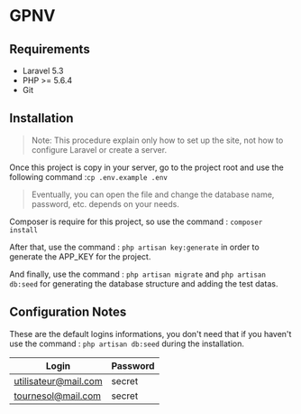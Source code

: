 # GPNV

## Requirements
- Laravel 5.3
- PHP >= 5.6.4
- Git

## Installation
> Note: This procedure explain only how to set up the site, not how to configure
> Laravel or create a server.

Once this project is copy in your server, go to the project root and
use the following command :`cp .env.example .env`

> Eventually, you can open the file and change the database name, password, etc.
> depends on your needs.

Composer is require for this project, so use the command : `composer install`

After that, use the command : `php artisan key:generate` in order to generate
the APP_KEY for the project.

And finally, use the command : `php artisan migrate` and `php artisan db:seed`
for generating the database structure and adding the test datas.

## Configuration Notes
These are the default logins informations, you don't need that if you haven't
use the command : `php artisan db:seed` during the installation.

 Login                 | Password
 ----------------------|----------
 utilisateur@mail.com  |  secret
 tournesol@mail.com    |  secret
